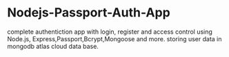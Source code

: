 # Nodejs-Passport-Auth-App
complete authentiction app with login, register and access control using Node.js, Express,Passport,Bcrypt,Mongoose and more.
storing user data in mongodb atlas cloud data base.
